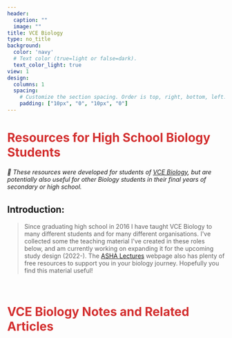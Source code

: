 ```yaml
---
header:
  caption: ""
  image: ""
title: VCE Biology 
type: no_title
background:
  color: 'navy'
  # Text color (true=light or false=dark).
  text_color_light: true
view: 1
design:
  columns: 1
  spacing:
    # Customize the section spacing. Order is top, right, bottom, left.
    padding: ["10px", "0", "10px", "0"]
---
```

# <span style="color:#D32F2F"> Resources for High School Biology Students </span>

###### <span> :triangular_flag_on_post: These resources were developed for students of  [VCE Biology](https://www.vcaa.vic.edu.au/curriculum/vce/vce-study-designs/biology/Pages/Index.aspx), but are potentially also useful for other  Biology students in their final years of secondary or high school. </span>


## Introduction: 

> Since graduating high school in 2016 I have taught VCE Biology to many different students and for many different organisations. I've collected some the teaching material I've created in these roles below, and am currently working on expanding it for the upcoming study design (2022-). The [ASHA Lectures](https://ashalectures.org/vce-resources) webpage also has plenty of free resources to support you in your biology journey. Hopefully you find this material useful! 

<p>&nbsp;</p>


# <span style="color:#D32F2F"> VCE Biology Notes and Related Articles </span>

